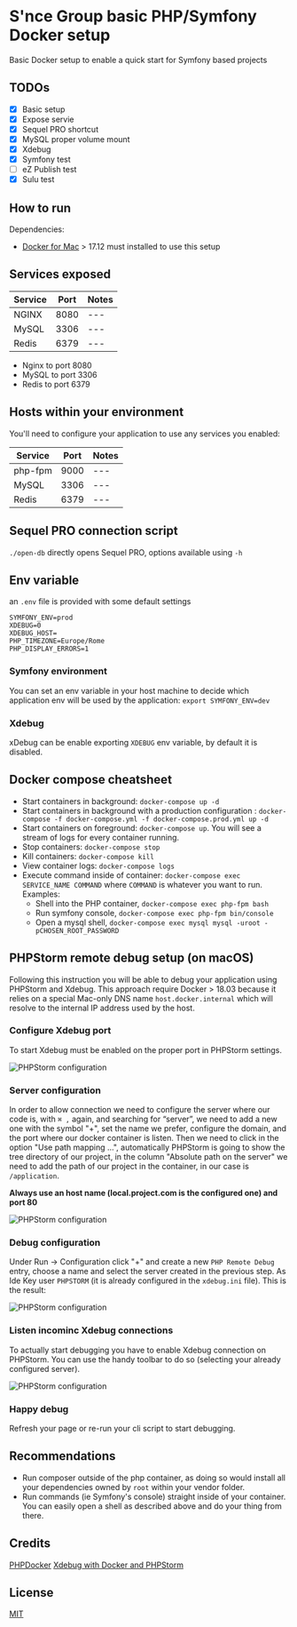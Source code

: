 # S'nce Group basic PHP/Symfony Docker setup

Basic Docker setup to enable a quick start for Symfony based projects

## TODOs

- [x] Basic setup
- [x] Expose servie
- [x] Sequel PRO shortcut
- [x] MySQL proper volume mount
- [x] Xdebug
- [x] Symfony test
- [ ] eZ Publish test
- [x] Sulu test
 
## How to run

Dependencies:

  * [Docker for Mac](https://www.docker.com/community-edition#/download) > 17.12 must installed to use this setup

## Services exposed

| Service | Port | Notes |
| --- | --- | --- |
| NGINX | 8080 | --- |
| MySQL | 3306 | --- |
| Redis | 6379 | --- |

  * Nginx to port 8080
  * MySQL to port 3306
  * Redis to port 6379 

## Hosts within your environment

You'll need to configure your application to use any services you enabled:

| Service | Port | Notes |
| --- | --- | --- |
| php-fpm | 9000 | --- |
| MySQL | 3306 | --- |
| Redis | 6379 | --- |

## Sequel PRO connection script

`./open-db` directly opens Sequel PRO, options available using `-h`

## Env variable

an `.env` file is provided with some default settings

```
SYMFONY_ENV=prod
XDEBUG=0
XDEBUG_HOST=
PHP_TIMEZONE=Europe/Rome
PHP_DISPLAY_ERRORS=1
```

### Symfony environment

You can set an env variable in your host machine to decide which application env will be used by the application: `export SYMFONY_ENV=dev`

### Xdebug

xDebug can be enable exporting `XDEBUG` env variable, by default it is disabled.



## Docker compose cheatsheet

  * Start containers in background: `docker-compose up -d`
  * Start containers in background with a production configuration : `docker-compose -f docker-compose.yml -f docker-compose.prod.yml up -d`
  * Start containers on foreground: `docker-compose up`. You will see a stream of logs for every container running.
  * Stop containers: `docker-compose stop`
  * Kill containers: `docker-compose kill`
  * View container logs: `docker-compose logs`
  * Execute command inside of container: `docker-compose exec SERVICE_NAME COMMAND` where `COMMAND` is whatever you want to run. Examples:
    * Shell into the PHP container, `docker-compose exec php-fpm bash`
    * Run symfony console, `docker-compose exec php-fpm bin/console`
    * Open a mysql shell, `docker-compose exec mysql mysql -uroot -pCHOSEN_ROOT_PASSWORD`

## PHPStorm remote debug setup (on macOS)

Following this instruction you will be able to debug your application using PHPStorm and Xdebug. This approach require Docker > 18.03 because it relies on a special Mac-only DNS name `host.docker.internal` which will resolve to the internal IP address used by the host.

### Configure Xdebug port

To start Xdebug must be enabled on the proper port in PHPStorm settings.

![PHPStorm configuration](docs/images/debug-1.png)

### Server configuration

In order to allow connection we need to configure the server where our code is, with `⌘ ,` again, and searching for “server”, we need to add a new one with the symbol "+", set the name we prefer, configure the domain, and the port where our docker container is listen. Then we need to click in the option "Use path mapping …", automatically PHPStorm is going to show the tree directory of our project, in the column "Absolute path on the server" we need to add the path of our project in the container, in our case is `/application`.

**Always use an host name (local.project.com is the configured one) and port 80**

![PHPStorm configuration](docs/images/debug-2.png)

### Debug configuration

Under Run -> Configuration click "+" and create a new `PHP Remote Debug` entry, choose a name and select the server created in the previous step. As Ide Key user `PHPSTORM` (it is already configured in the `xdebug.ini` file). This is the result:

![PHPStorm configuration](docs/images/debug-3.png)

### Listen incominc Xdebug connections

To actually start debugging you have to enable Xdebug connection on PHPStorm. You can use the handy toolbar to do so (selecting your already configured server).

![PHPStorm configuration](docs/images/debug-4.png)

### Happy debug

Refresh your page or re-run your cli script to start debugging.

## Recommendations

  * Run composer outside of the php container, as doing so would install all your dependencies owned by `root` within your vendor folder.
  * Run commands (ie Symfony's console) straight inside of your container. You can easily open a shell as described above and do your thing from there.

## Credits
[PHPDocker](https://phpdocker.io/generator)
[Xdebug with Docker and PHPStorm](https://medium.com/@pablofmorales/xdebug-with-docker-and-phpstorm-786da0d0fad2)

## License
[MIT](/LICENSE)